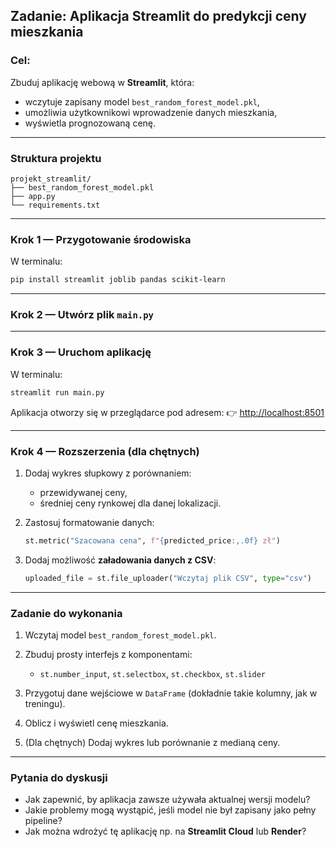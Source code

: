 

## **Zadanie: Aplikacja Streamlit do predykcji ceny mieszkania**

### **Cel:**

Zbuduj aplikację webową w **Streamlit**, która:

* wczytuje zapisany model `best_random_forest_model.pkl`,
* umożliwia użytkownikowi wprowadzenie danych mieszkania,
* wyświetla prognozowaną cenę.

---

### **Struktura projektu**

```
projekt_streamlit/
├── best_random_forest_model.pkl
├── app.py
└── requirements.txt
```

---

### **Krok 1 — Przygotowanie środowiska**

W terminalu:

```bash
pip install streamlit joblib pandas scikit-learn
```

---

### **Krok 2 — Utwórz plik `main.py`**


---

### **Krok 3 — Uruchom aplikację**

W terminalu:

```bash
streamlit run main.py
```

Aplikacja otworzy się w przeglądarce pod adresem:
👉 [http://localhost:8501](http://localhost:8501)

---

### **Krok 4 — Rozszerzenia (dla chętnych)**

1. Dodaj wykres słupkowy z porównaniem:

   * przewidywanej ceny,
   * średniej ceny rynkowej dla danej lokalizacji.

2. Zastosuj formatowanie danych:

   ```python
   st.metric("Szacowana cena", f"{predicted_price:,.0f} zł")
   ```

3. Dodaj możliwość **załadowania danych z CSV**:

   ```python
   uploaded_file = st.file_uploader("Wczytaj plik CSV", type="csv")
   ```

---

### **Zadanie do wykonania**

1. Wczytaj model `best_random_forest_model.pkl`.
2. Zbuduj prosty interfejs z komponentami:

   * `st.number_input`, `st.selectbox`, `st.checkbox`, `st.slider`
3. Przygotuj dane wejściowe w `DataFrame` (dokładnie takie kolumny, jak w treningu).
4. Oblicz i wyświetl cenę mieszkania.
5. (Dla chętnych) Dodaj wykres lub porównanie z medianą ceny.

---

### **Pytania do dyskusji**

* Jak zapewnić, by aplikacja zawsze używała aktualnej wersji modelu?
* Jakie problemy mogą wystąpić, jeśli model nie był zapisany jako pełny pipeline?
* Jak można wdrożyć tę aplikację np. na **Streamlit Cloud** lub **Render**?

